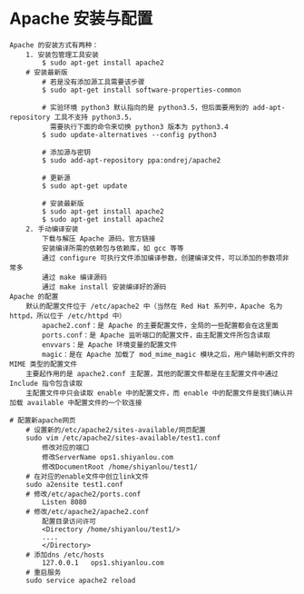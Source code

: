 # Apache 安装与配置
	Apache 的安装方式有两种：
		1. 安装包管理工具安装
			$ sudo apt-get install apache2
		# 安装最新版
			# 若是没有添加源工具需要该步骤
			$ sudo apt-get install software-properties-common

			# 实验环境 python3 默认指向的是 python3.5，但后面要用到的 add-apt-repository 工具不支持 python3.5，
			  需要执行下面的命令来切换 python3 版本为 python3.4
			$ sudo update-alternatives --config python3

			# 添加源与密钥
			$ sudo add-apt-repository ppa:ondrej/apache2

			# 更新源
			$ sudo apt-get update

			# 安装最新版
			$ sudo apt-get install apache2
			$ sudo apt-get install apache2
		2. 手动编译安装
			下载与解压 Apache 源码，官方链接
			安装编译所需的依赖包与依赖库，如 gcc 等等
			通过 configure 可执行文件添加编译参数，创建编译文件，可以添加的参数项非常多
			通过 make 编译源码
			通过 make install 安装编译好的源码
	Apache 的配置
		默认的配置文件位于 /etc/apache2 中（当然在 Red Hat 系列中，Apache 名为 httpd，所以位于 /etc/httpd 中）
			apache2.conf：是 Apache 的主要配置文件，全局的一些配置都会在这里面
			ports.conf：是 Apache 监听端口的配置文件，由主配置文件所包含读取
			envvars：是 Apache 环境变量的配置文件
			magic：是在 Apache 加载了 mod_mime_magic 模块之后，用户辅助判断文件的 MIME 类型的配置文件
		主要起作用的是 apache2.conf 主配置，其他的配置文件都是在主配置文件中通过 Include 指令包含读取
		主配置文件中只会读取 enable 中的配置文件，而 enable 中的配置文件是我们确认并加载 available 中配置文件的一个软连接
	
	# 配置新apache网页
		# 设置新的/etc/apache2/sites-available/网页配置
		sudo vim /etc/apache2/sites-available/test1.conf
			修改对应的端口
			修改ServerName ops1.shiyanlou.com
			修改DocumentRoot /home/shiyanlou/test1/
		# 在对应的enable文件中创立link文件
		sudo a2ensite test1.conf
		# 修改/etc/apache2/ports.conf
			Listen 8080
		# 修改/etc/apache2/apache2.conf
			配置目录访问许可
			<Directory /home/shiyanlou/test1/>
			....
			</Directory>
		# 添加dns /etc/hosts
			127.0.0.1	ops1.shiyanlou.com
		# 重启服务
		sudo service apache2 reload